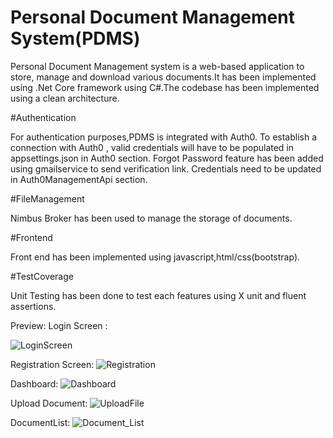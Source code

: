 # Personal Document Management System(PDMS)

Personal Document Management system is a web-based application to store, manage and download various documents.It has been implemented using .Net Core framework using C#.The codebase has been implemented using a clean architecture.

#Authentication

For authentication purposes,PDMS is integrated with Auth0.
To establish a connection with Auth0 , valid credentials will have to be populated in appsettings.json in Auth0 section.
Forgot Password feature has been added using gmailservice to send verification link. Credentials need to be updated in  Auth0ManagementApi section.

#FileManagement

Nimbus Broker has been used to manage the storage of documents.

#Frontend 

Front end has been implemented using javascript,html/css(bootstrap).

#TestCoverage

Unit Testing has been done to test each features using X unit and fluent assertions.

Preview: 
Login Screen :

![LoginScreen](https://user-images.githubusercontent.com/16679672/155877403-98364c58-5b6c-47cf-a70a-42f1544ab8fd.JPG)

Registration Screen:
![Registration](https://user-images.githubusercontent.com/16679672/155877460-4054b081-e762-437f-8bd2-6032ae548f6f.JPG)

Dashboard:
![Dashboard](https://user-images.githubusercontent.com/16679672/155877467-ed762ee9-afb7-4ac5-9576-66a03d6b08fa.JPG)

Upload Document:
![UploadFile](https://user-images.githubusercontent.com/16679672/155877496-d4048308-21ae-4d69-96dc-b60a55c92bc0.JPG)


DocumentList:
![Document_List](https://user-images.githubusercontent.com/16679672/155877481-32b1aaf8-f5fd-4e0c-9b62-eda5cb6891a5.JPG)

